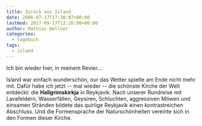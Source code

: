 ```yaml
---
title: Zurück aus Island
date: 2006-07-17T17:38:07+00:00
lastmod: 2017-09-17T13:28:00+00:00
author: Mathias Wellner
categories:
  - tagebuch
tags:
  - island
---
```

Ich bin wieder hier, in meinem Revier&#8230; 

Island war einfach wunderschön, nur das Wetter spielte am Ende nicht mehr mit. Dafür habe ich jetzt -- mal wieder -- die schönste Kirche der Welt entdeckt: die **Hallgrimskirkja** in Reykjavik. Nach unserer Rundreise mit Lavafeldern, Wasserfällen, Geysiren, Schluchten, aggressiven Möwen und einsamen Stränden bildete das quirlige Reykjavik einen kontrastreichen Abschluss. Und die Formensprache der Naturschönheiten vereinte sich in den Formen dieser Kirche.